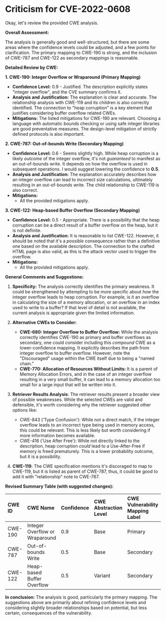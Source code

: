 # Criticism for CVE-2022-0608

Okay, let's review the provided CWE analysis.

**Overall Assessment:**

The analysis is generally good and well-structured, but there are some areas where the confidence levels could be adjusted, and a few points for clarification.  The primary mapping to CWE-190 is strong, and the inclusion of CWE-787 and CWE-122 as secondary mappings is reasonable.

**Detailed Review by CWE:**

**1. CWE-190: Integer Overflow or Wraparound (Primary Mapping)**

*   **Confidence Level:** 0.9 - Justified. The description explicitly states "integer overflow", and the CVE summary confirms it.
*   **Analysis and Justification:** The explanation is clear and accurate.  The relationship analysis with CWE-119 and its children is also correctly identified.  The connection to "heap corruption" is a key element that justifies considering buffer overflow related CWEs.
*   **Mitigations:** The listed mitigations for CWE-190 are relevant. Choosing a language with automatic bounds checking or using safe integer libraries are good preventative measures. The design-level mitigation of strictly defined protocols is also important.

**2. CWE-787: Out-of-bounds Write (Secondary Mapping)**

*   **Confidence Level:** 0.6 - Seems slightly high. While heap corruption is a likely *outcome* of the integer overflow, it's not *guaranteed* to manifest as an out-of-bounds write. It depends on how the overflow is used in subsequent operations. I would suggest lowering the confidence to **0.5**.
*   **Analysis and Justification:** The explanation accurately describes how an integer overflow can lead to incorrect size calculations, ultimately resulting in an out-of-bounds write.  The child relationship to CWE-119 is also correct.
*  **Mitigations:**
    * All the provided mitigations apply.

**3. CWE-122: Heap-based Buffer Overflow (Secondary Mapping)**

*   **Confidence Level:** 0.5 - Appropriate. There is a possibility that the heap corruption can be a direct result of a buffer overflow on the heap, but it is not definite.
*   **Analysis and Justification:** It is reasonable to list CWE-122. However, it should be noted that it's a *possible* consequence rather than a definitive one based on the available description. The connection to the crafted HTML page is also valid, as this is the attack vector used to trigger the overflow.
*  **Mitigations:**
    * All the provided mitigations apply.

**General Comments and Suggestions:**

1.  **Specificity:** The analysis correctly identifies the primary weakness. It could be strengthened by attempting to be more specific about *how* the integer overflow leads to heap corruption. For example, is it an overflow in calculating the size of a memory allocation, or an overflow in an index used to write to a buffer?  If that level of detail is not available, the current analysis is appropriate given the limited information.

2.  **Alternative CWEs to Consider:**

    *   **CWE-680: Integer Overflow to Buffer Overflow:** While the analysis correctly identifies CWE-190 as primary and buffer overflows as secondary, one could consider including this *compound* CWE as a lower-confidence mapping.  It explicitly describes the path from integer overflow to buffer overflow.  However, note the "Discouraged" usage within the CWE itself due to being a "named chain."
    *   **CWE-770: Allocation of Resources Without Limits:** It is a parent of Memory Allocation Errors, and in the case of an integer overflow resulting in a very small buffer, it can lead to a memory allocation too small for a large input that will be written into it.

3.  **Retriever Results Analysis**: The retriever results present a broader view of possible weaknesses. While the selected CWEs are valid and defensible, it's worth considering why the retriever suggested other options like:
    * CWE-843 ('Type Confusion'): While not a direct match, if the integer overflow leads to an incorrect type being used in memory access, this could be relevant. This is less likely but worth considering if more information becomes available.
    * CWE-416 ('Use After Free'): While not directly linked to the description, heap corruption *could* lead to a Use-After-Free if memory is freed prematurely. This is a lower probability outcome, but it is a possibility.

4. **CWE-119**: The CWE specification mentions it's discoraged to map to CWE-119, but it is listed as parent of CWE-787, thus, it could be good to add it with "relationship" note to CWE-787.

**Revised Summary Table (with suggested changes):**

| CWE ID    | CWE Name                        | Confidence | CWE Abstraction Level | CWE Vulnerability Mapping Label | CWE-Vulnerability Mapping Notes |
| :-------- | :------------------------------ | :--------- | :-------------------- | :------------------------------ | :------------------------------ |
| CWE-190   | Integer Overflow or Wraparound  | 0.9        | Base                  | Primary                       | Allowed                       |
| CWE-787   | Out-of-bounds Write             | 0.5        | Base                  | Secondary                       | Allowed                       |
| CWE-122   | Heap-based Buffer Overflow      | 0.5        | Variant               | Secondary                       | Allowed                       |

**In conclusion:** The analysis is good, particularly the primary mapping. The suggestions above are primarily about refining confidence levels and considering slightly broader relationships based on potential, but less certain, consequences of the vulnerability.